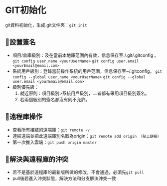 # GIT初始化
git資料初始化，生成.git文件夾：`git init`

## 🧾設置簽名
- 項目/倉庫級別：及在當前本地庫范圍內有效，信息保存至./.git/.gitconfig 。
	`git config user.name <yourUserName>`
	`git config user.email <yourEmail@email.com>`
- 系統用戶級別：登錄當前操作系統的用戶范圍，信息保存至~/.gitconfig。
	`git config --global user.name <yourUserName>`
	`git config --global user.email <yourEmail@email.com>`
- 級別優先級：
	1. 就近原則：項目級別>系統用戶級別，二者都有采用項目級別簽名。
	2. 若兩個級別的簽名都沒有則不允許。

## 🧾遠程庫操作
-  查看所有接結的遠端庫：`git remote -v`
-  連結遠端並把此遠端庫別名取為origin：`git remote add origin （貼上鏈接）`
-  第一次推入雲端：`git push origin master`

## 🧾解決與遠程庫的沖突
-  若不是基於遠程庫的最新版所做的修改，不會通過，必須先`git pull`
-  pull後若進入沖突狀態，解決方法和分支解決沖突一致

